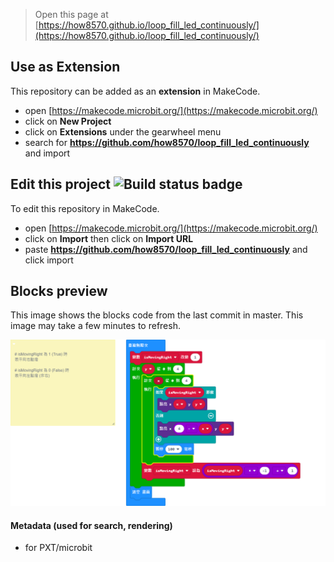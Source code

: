 
> Open this page at [https://how8570.github.io/loop_fill_led_continuously/](https://how8570.github.io/loop_fill_led_continuously/)

## Use as Extension

This repository can be added as an **extension** in MakeCode.

* open [https://makecode.microbit.org/](https://makecode.microbit.org/)
* click on **New Project**
* click on **Extensions** under the gearwheel menu
* search for **https://github.com/how8570/loop_fill_led_continuously** and import

## Edit this project ![Build status badge](https://github.com/how8570/loop_fill_led_continuously/workflows/MakeCode/badge.svg)

To edit this repository in MakeCode.

* open [https://makecode.microbit.org/](https://makecode.microbit.org/)
* click on **Import** then click on **Import URL**
* paste **https://github.com/how8570/loop_fill_led_continuously** and click import

## Blocks preview

This image shows the blocks code from the last commit in master.
This image may take a few minutes to refresh.

![A rendered view of the blocks](https://github.com/how8570/loop_fill_led_continuously/raw/master/.github/makecode/blocks.png)

#### Metadata (used for search, rendering)

* for PXT/microbit
<script src="https://makecode.com/gh-pages-embed.js"></script><script>makeCodeRender("{{ site.makecode.home_url }}", "{{ site.github.owner_name }}/{{ site.github.repository_name }}");</script>
